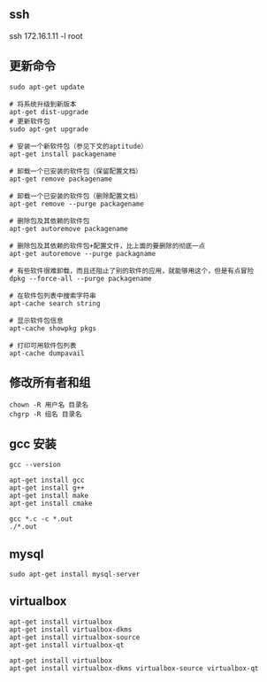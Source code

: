 
## ssh

ssh 172.16.1.11 -l root


## 更新命令


	sudo apt-get update

	# 将系统升级到新版本
	apt-get dist-upgrade
	# 更新软件包
	sudo apt-get upgrade

	# 安装一个新软件包（参见下文的aptitude）
	apt-get install packagename

	# 卸载一个已安装的软件包（保留配置文档）
	apt-get remove packagename

	# 卸载一个已安装的软件包（删除配置文档）
	apt-get remove --purge packagename

	# 删除包及其依赖的软件包
	apt-get autoremove packagename

	# 删除包及其依赖的软件包+配置文件，比上面的要删除的彻底一点
	apt-get autoremove --purge packagname

	# 有些软件很难卸载，而且还阻止了别的软件的应用，就能够用这个，但是有点冒险
	dpkg --force-all --purge packagename

	# 在软件包列表中搜索字符串
	apt-cache search string

	# 显示软件包信息
	apt-cache showpkg pkgs

	# 打印可用软件包列表
	apt-cache dumpavail

## 修改所有者和组

	chown -R 用户名 目录名
	chgrp -R 组名 目录名


## gcc 安装

	gcc --version

	apt-get install gcc
	apt-get install g++
	apt-get install make
	apt-get install cmake

	gcc *.c -c *.out
	./*.out

## mysql
	sudo apt-get install mysql-server

## virtualbox
	apt-get install virtualbox
	apt-get install virtualbox-dkms
	apt-get install virtualbox-source
	apt-get install virtualbox-qt

	apt-get install virtualbox
	apt-get install virtualbox-dkms virtualbox-source virtualbox-qt
